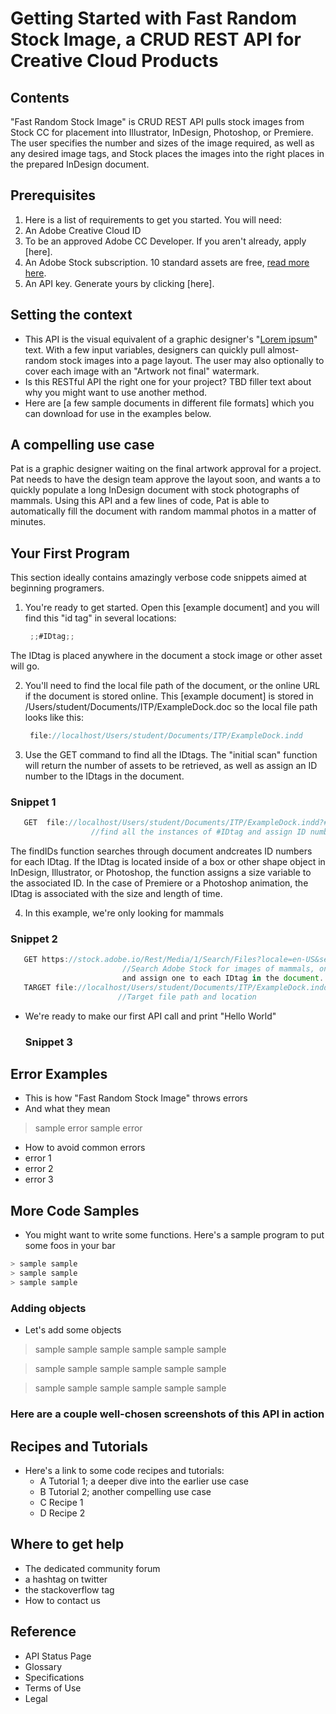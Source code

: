 # Getting Started with Fast Random Stock Image, a CRUD REST API for Creative Cloud Products

## Contents

"Fast Random Stock Image" is CRUD REST API pulls stock images from Stock CC for placement into Illustrator, InDesign, Photoshop, or Premiere.  The user specifies the number and sizes of the image required, as well as any desired image tags, and Stock places the images into the right places in the prepared InDesign document.

## Prerequisites

1. Here is a list of requirements to get you started. You will need:
  1. An Adobe Creative Cloud ID
  1. To be an approved Adobe CC Developer. If you aren't already, apply [here].
  1. An Adobe Stock subscription. 10 standard assets are free, [read more here](https://stock.adobe.com).
  1. An API key. Generate yours by clicking [here].

## Setting the context

- This API is the visual equivalent of a graphic designer's "[Lorem ipsum](https://www.lipsum.com/)" text. With a few input variables, designers can quickly pull almost-random stock images into a page layout. The user may also optionally to cover each image with an "Artwork not final" watermark.
- Is this RESTful API the right one for your project?  TBD filler text about why you might want to use another method.
- Here are [a few sample documents in different file formats] which you can download for use in the examples below. 

## A compelling use case

Pat is a graphic designer waiting on the final artwork approval for a project. Pat needs to have the design team approve the layout soon, and wants a to quickly populate a long InDesign document with stock photographs of mammals.  Using this API and a few lines of code, Pat is able to automatically fill the document with random mammal photos in a matter of minutes.

## Your First Program

This section ideally contains amazingly verbose code snippets aimed at beginning programers.
 
 1. You're ready to get started. Open this [example document] and you will find this "id tag" in several locations:

     ```javascript
      ;;#IDtag;;
     ```

  The IDtag is placed anywhere in the document a stock image or other asset will go.  

 2. You'll need to find the local file path of the document, or the online URL if the document is stored online.  This [example document] is stored in /Users/student/Documents/ITP/ExampleDock.doc so the local file path looks like this:
     ```javascript
      file://localhost/Users/student/Documents/ITP/ExampleDock.indd
     ```
 3. Use the GET command to find all the IDtags. The "initial scan" function will return the number of assets to be retrieved, as well as assign an ID number to the IDtags in the document.

   ### Snippet 1
   ```javascript
      GET  file://localhost/Users/student/Documents/ITP/ExampleDock.indd?#IDtag=findIDs  
                     //find all the instances of #IDtag and assign ID numbers
   ```
  The findIDs function searches through document andcreates ID numbers for each IDtag. If the IDtag is located inside of a box or other shape object in InDesign, Illustrator, or Photoshop, the function assigns a size variable to the associated ID. In the case of Premiere or a Photoshop animation, the IDtag is associated with the size and length of time.

 4. In this example, we're only looking for mammals

  ### Snippet 2
  ```javascript
     GET https://stock.adobe.io/Rest/Media/1/Search/Files?locale=en-US&search_parameters%5Bwords%5D=mammals&search_parameters%5Blimit%=pngs%5Bassign=IDtag  
                           //Search Adobe Stock for images of mammals, only of the filetype.png, 
                           and assign one to each IDtag in the document.
     TARGET file://localhost/Users/student/Documents/ITP/ExampleDock.indd 
                          //Target file path and location
  ```

 - We're ready to make our first API call and print "Hello World"
   
    ### Snippet 3

## Error Examples
- This is how "Fast Random Stock Image" throws errors
 - And what they mean 

 > sample error
 > sample error

 - How to avoid common errors 
  - error 1
  - error 2
  - error 3


## More Code Samples

- You might want to write some functions.  Here's a sample program to put some foos in your bar
```javascript
> sample sample
> sample sample
> sample sample
```
### Adding objects

- Let's add some objects

> sample sample
> sample sample
> sample sample

> sample sample
> sample sample
> sample sample

> sample sample
> sample sample
> sample sample

### Here are a couple well-chosen screenshots of this API in action

## Recipes and Tutorials

- Here's a link to some code recipes and tutorials:
  - A Tutorial 1; a deeper dive into the earlier use case
  - B Tutorial 2; another compelling use case
  - C Recipe 1
  - D Recipe 2

## Where to get help
   - The dedicated community forum
   - a hashtag on twitter
   - the stackoverflow tag
   - How to contact us

## Reference
   - API Status Page 
   - Glossary
   - Specifications
   - Terms of Use
   - Legal




